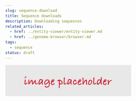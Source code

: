 ```yaml
---
slug: sequence-download
title: Sequence downloads
description: Downloading sequences
related_articles:
  - href: ../entity-viewer/entity-viewer.md
  - href: ../genome-browser/browser.md
tags:
  - sequence
status: draft
---
```


![](../../../img/placeholder.jpg)
